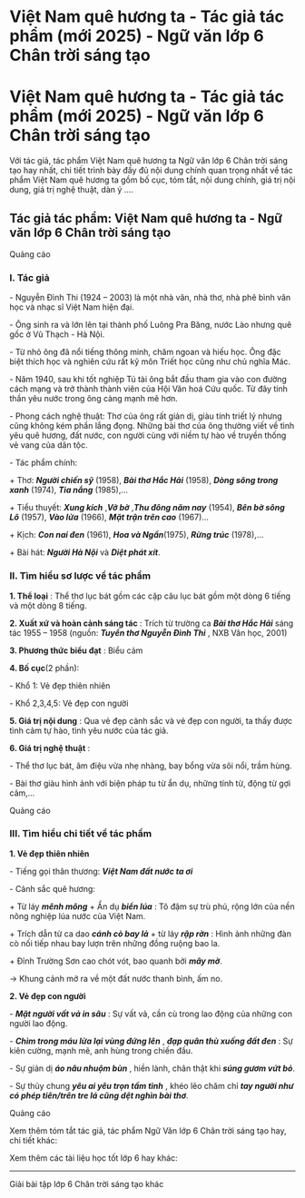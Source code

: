 # Việt Nam quê hương ta - Tác giả tác phẩm (mới 2025) - Ngữ văn lớp 6 Chân trời sáng tạo

# Việt Nam quê hương ta - Tác giả tác phẩm (mới 2025) - Ngữ văn lớp 6 Chân trời sáng tạo

Với tác giả, tác phẩm Việt Nam quê hương ta Ngữ văn lớp 6 Chân trời sáng tạo hay nhất, chi tiết trình bày đầy đủ nội dung chính quan trọng nhất về tác phẩm Việt Nam quê hương ta gồm bố cục, tóm tắt, nội dung chính, giá trị nội dung, giá trị nghệ thuật, dàn ý ....

## Tác giả tác phẩm: Việt Nam quê hương ta - Ngữ văn lớp 6 Chân trời sáng tạo

Quảng cáo

### **I. Tác giả**

\- Nguyễn Đình Thi (1924 – 2003) là một nhà văn, nhà thơ, nhà phê bình văn học và nhạc sĩ Việt Nam hiện đại.

\- Ông sinh ra và lớn lên tại thành phố Luông Pra Băng, nước Lào nhưng quê gốc ở Vũ Thạch - Hà Nội.

\- Từ nhỏ ông đã nổi tiếng thông minh, chăm ngoan và hiếu học. Ông đặc biệt thích học và nghiên cứu rất kỹ môn Triết học cũng như chủ nghĩa Mác.

\- Năm 1940, sau khi tốt nghiệp Tú tài ông bắt đầu tham gia vào con đường cách mạng và trở thành thành viên của Hội Văn hoá Cứu quốc. Từ đây tinh thần yêu nước trong ông càng mạnh mẽ hơn.

\- Phong cách nghệ thuật: Thơ của ông rất giản dị, giàu tính triết lý nhưng cũng không kém phần lắng đọng. Những bài thơ của ông thường viết về tình yêu quê hương, đất nước, con người cùng với niềm tự hào về truyền thống vẻ vang của dân tộc.

\- Tác phẩm chính:

\+ Thơ: **_Người chiến sỹ_** (1958), **_Bài thơ Hắc Hải_** (1958), **_Dòng sông trong xanh_** (1974), **_Tia nắng_** (1985),…

\+ Tiểu thuyết: **_Xung kích_** ,**_Vỡ bờ_** ,**_Thu đông năm nay_** (1954), **_Bên bờ sông Lô_** (1957), **_Vào lửa_** (1966), **_Mặt trận trên cao_** (1967)…

\+ Kịch: **_Con nai đen_** (1961), **_Hoa và Ngần_**(1975), **_Rừng trúc_** (1978),…

\+ Bài hát: **_Người Hà Nội_** và **_Diệt phát xít_**.

### **II. Tìm hiểu sơ lược về tác phẩm**

**1\. Thể loại** : Thể thơ lục bát gồm các cặp câu lục bát gồm một dòng 6 tiếng và một dòng 8 tiếng.

**2\. Xuất xứ và hoàn cảnh sáng tác** : Trích từ trường ca **_Bài thơ Hắc Hải_** sáng tác 1955 – 1958 (nguồn: **_Tuyển thơ Nguyễn Đình Thi_** , NXB Văn học, 2001)

**3\. Phương thức biểu đạt** : Biểu cảm

**4\. Bố cục**(2 phần): 

\- Khổ 1: Vẻ đẹp thiên nhiên

\- Khổ 2,3,4,5: Vẻ đẹp con người

**5\. Giá trị nội dung** : Qua vẻ đẹp cảnh sắc và vẻ đẹp con người, ta thấy được tình cảm tự hào, tình yêu nước của tác giả.

**6\. Giá trị nghệ thuật** : 

\- Thể thơ lục bát, âm điệu vừa nhẹ nhàng, bay bổng vừa sôi nổi, trầm hùng.

\- Bài thơ giàu hình ảnh với biện pháp tu từ ẩn dụ, những tính từ, động từ gợi cảm,…

Quảng cáo

### **III. Tìm hiểu chi tiết về tác phẩm**

**1\. Vẻ đẹp thiên nhiên**

\- Tiếng gọi thân thương: **_Việt Nam đất nước ta ơi_**

\- Cảnh sắc quê hương:

\+ Từ láy **_mênh mông_** \+ Ẩn dụ **_biển lúa_** : Tô đậm sự trù phú, rộng lớn của nền nông nghiệp lúa nước của Việt Nam.

\+ Trích dẫn từ ca dao **_cánh cò bay lả_** \+ từ láy **_rập rờn_** : Hình ảnh những đàn cò nối tiếp nhau bay lượn trên những đồng ruộng bao la.

\+ Đỉnh Trường Sơn cao chót vót, bao quanh bởi **_mây mờ_**.

→ Khung cảnh mở ra về một đất nước thanh bình, ấm no.

**2\. Vẻ đẹp con người**

\- **_Mặt người vất vả in sâu_** : Sự vất vả, cần cù trong lao động của những con người lao động.

\- **_Chìm trong máu lửa lại vùng đứng lên_** , **_đạp quân thù xuống đất đen_** : Sự kiên cường, mạnh mẽ, anh hùng trong chiến đấu.

\- Sự giản dị **_áo nâu nhuộm bùn_** , hiền lành, chân thật khi **_súng gươm vứt bỏ_**.

\- Sự thủy chung **_yêu ai yêu trọn tấm tình_** , khéo lẽo chăm chỉ **_tay người như có phép tiên/trên tre lá cũng dệt nghìn bài thơ_**.

Quảng cáo

Xem thêm tóm tắt tác giả, tác phẩm Ngữ Văn lớp 6 Chân trời sáng tạo hay, chi tiết khác:

Xem thêm các tài liệu học tốt lớp 6 hay khác:

* * *

Giải bài tập lớp 6 Chân trời sáng tạo khác
